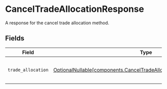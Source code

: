 # CancelTradeAllocationResponse

A response for the cancel trade allocation method.


## Fields

| Field                                                                                                                                                | Type                                                                                                                                                 | Required                                                                                                                                             | Description                                                                                                                                          |
| ---------------------------------------------------------------------------------------------------------------------------------------------------- | ---------------------------------------------------------------------------------------------------------------------------------------------------- | ---------------------------------------------------------------------------------------------------------------------------------------------------- | ---------------------------------------------------------------------------------------------------------------------------------------------------- |
| `trade_allocation`                                                                                                                                   | [OptionalNullable[components.CancelTradeAllocationResponseTradeAllocation]](../../models/components/canceltradeallocationresponsetradeallocation.md) | :heavy_minus_sign:                                                                                                                                   | The trade allocation that was canceled.                                                                                                              |